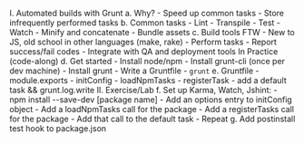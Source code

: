 I. Automated builds with Grunt
  a. Why?
    - Speed up common tasks
    - Store infrequently performed tasks
  b. Common tasks
    - Lint
    - Transpile
    - Test
    - Watch
    - Minify and concatenate
    - Bundle assets
  c. Build tools FTW
    - New to JS, old school in other languages (make, rake)
    - Perform tasks
    - Report success/fail codes
    - Integrate with QA and deployment tools
In Practice (code-along)
  d. Get started
    - Install node/npm
    - Install grunt-cli (once per dev machine)
    - Install grunt
    - Write a Gruntfile
    - `grunt`
  e. Gruntfile
    - module.exports
    - initConfig
    - loadNpmTasks
    - registerTask
    - add a default task && grunt.log.write
II. Exercise/Lab
  f. Set up Karma, Watch, Jshint:
    - npm install --save-dev [package name]
    - Add an options entry to initConfig object
    - Add a loadNpmTasks call for the package
    - Add a registerTasks call for the package
    - Add that call to the default task
    - Repeat
  g. Add postinstall test hook to package.json
